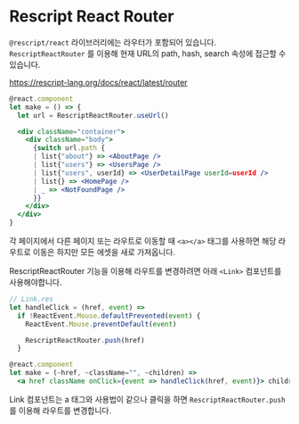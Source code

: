 # Rescript React Router

`@rescript/react` 라이브러리에는 라우터가 포함되어 있습니다.
`RescriptReactRouter` 를 이용해 현재 URL의 path, hash, search 속성에 접근할 수 있습니다.

https://rescript-lang.org/docs/react/latest/router

```jsx
@react.component
let make = () => {
  let url = RescriptReactRouter.useUrl()

  <div className="container">
    <div className="body">
      {switch url.path {
      | list{"about"} => <AboutPage />
      | list{"users"} => <UsersPage />
      | list{"users", userId} => <UserDetailPage userId=userId />
      | list{} => <HomePage />
      | _ => <NotFoundPage />
      }}
    </div>
  </div>
}
```

각 페이지에서 다른 페이지 또는 라우트로 이동할 때 `<a></a>` 태그를 사용하면 해당 라우트로 이동은 하지만 모든 에셋을 새로 가져옵니다.

RescriptReactRouter 기능을 이용해 라우트를 변경하려면 아래 `<Link>` 컴포넌트를 사용해야합니다.

```jsx
// Link.res
let handleClick = (href, event) =>
  if !ReactEvent.Mouse.defaultPrevented(event) {
    ReactEvent.Mouse.preventDefault(event)

    RescriptReactRouter.push(href)
  }

@react.component
let make = (~href, ~className="", ~children) =>
  <a href className onClick={event => handleClick(href, event)}> children </a>
```

Link 컴포넌트는 a 태그와 사용법이 같으나 클릭을 하면 `RescriptReactRouter.push` 를 이용해 라우트를 변경합니다.
